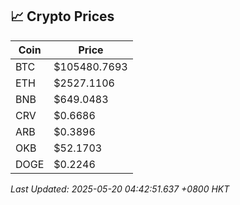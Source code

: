 ## 📈 Crypto Prices

| Coin | Price |
| ---- | ----- |
| BTC | $105480.7693 |
| ETH | $2527.1106 |
| BNB | $649.0483 |
| CRV | $0.6686 |
| ARB | $0.3896 |
| OKB | $52.1703 |
| DOGE | $0.2246 |

_Last Updated: 2025-05-20 04:42:51.637 +0800 HKT_